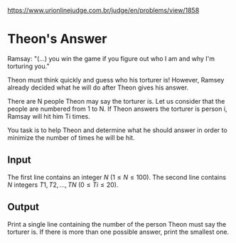 https://www.urionlinejudge.com.br/judge/en/problems/view/1858

# Theon's Answer

Ramsay: "(...) you win the game if you figure out who I am and why I'm
torturing you."

Theon must think quickly and guess who his torturer is! However, Ramsey
already decided what he will do after Theon gives his answer.

There are N people Theon may say the torturer is. Let us consider that the
people are numbered from 1 to N. If Theon answers the torturer is person i,
Ramsay will hit him Ti times.

You task is to help Theon and determine what he should answer in order to
minimize the number of times he will be hit.

## Input

The first line contains an integer $N$ ($1 \leq N \leq 100$). The second line
contains $N$ integers $T1, T2, ..., TN$ ($0 \leq Ti \leq 20$).

## Output

Print a single line containing the number of the person Theon must say the
torturer is. If there is more than one possible answer, print the smallest
one.
